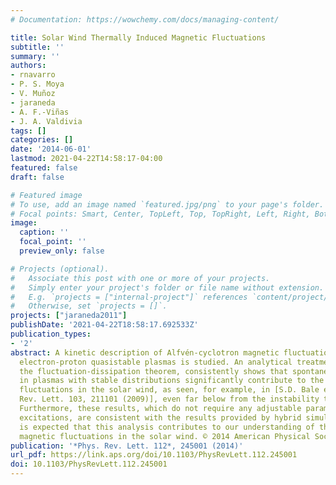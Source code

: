 ```yaml
---
# Documentation: https://wowchemy.com/docs/managing-content/

title: Solar Wind Thermally Induced Magnetic Fluctuations
subtitle: ''
summary: ''
authors:
- rnavarro
- P. S. Moya
- V. Muñoz
- jaraneda
- A. F.-Viñas
- J. A. Valdivia
tags: []
categories: []
date: '2014-06-01'
lastmod: 2021-04-22T14:58:17-04:00
featured: false
draft: false

# Featured image
# To use, add an image named `featured.jpg/png` to your page's folder.
# Focal points: Smart, Center, TopLeft, Top, TopRight, Left, Right, BottomLeft, Bottom, BottomRight.
image:
  caption: ''
  focal_point: ''
  preview_only: false

# Projects (optional).
#   Associate this post with one or more of your projects.
#   Simply enter your project's folder or file name without extension.
#   E.g. `projects = ["internal-project"]` references `content/project/deep-learning/index.md`.
#   Otherwise, set `projects = []`.
projects: ["jaraneda2011"]
publishDate: '2021-04-22T18:58:17.692533Z'
publication_types:
- '2'
abstract: A kinetic description of Alfvén-cyclotron magnetic fluctuations for anisotropic
  electron-proton quasistable plasmas is studied. An analytical treatment, based on
  the fluctuation-dissipation theorem, consistently shows that spontaneous fluctuations
  in plasmas with stable distributions significantly contribute to the observed magnetic
  fluctuations in the solar wind, as seen, for example, in [S.D. Bale et al., Phys.
  Rev. Lett. 103, 211101 (2009)], even far below from the instability thresholds.
  Furthermore, these results, which do not require any adjustable parameters or wave
  excitations, are consistent with the results provided by hybrid simulations. It
  is expected that this analysis contributes to our understanding of the nature of
  magnetic fluctuations in the solar wind. © 2014 American Physical Society.
publication: '*Phys. Rev. Lett. 112*, 245001 (2014)'
url_pdf: https://link.aps.org/doi/10.1103/PhysRevLett.112.245001
doi: 10.1103/PhysRevLett.112.245001
---
```

